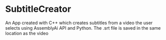 # SubtitleCreator
An App created with C++ which creates subtitles from a video the user selects using AssemblyAi API and Python.
The .srt file is saved in the same location as the video
